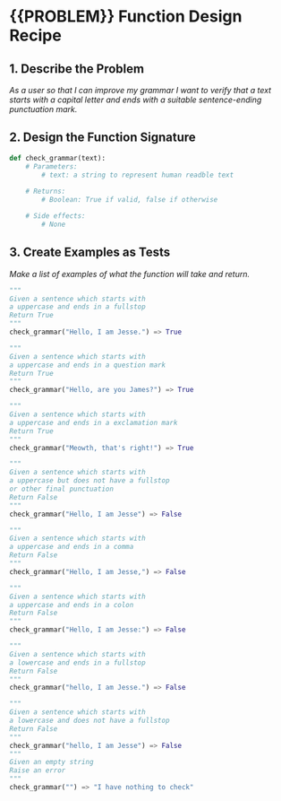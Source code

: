# {{PROBLEM}} Function Design Recipe
## 1. Describe the Problem

_As a user_
_so that I can improve my grammar_
_I want to verify that a text starts with a capital letter and ends with a_ _suitable sentence-ending punctuation mark._

## 2. Design the Function Signature

```python
def check_grammar(text):
    # Parameters:
        # text: a string to represent human readble text
    
    # Returns:
        # Boolean: True if valid, false if otherwise

    # Side effects:
        # None
```

## 3. Create Examples as Tests

_Make a list of examples of what the function will take and return._
```python
"""
Given a sentence which starts with 
a uppercase and ends in a fullstop 
Return True
"""
check_grammar("Hello, I am Jesse.") => True

"""
Given a sentence which starts with 
a uppercase and ends in a question mark 
Return True
"""
check_grammar("Hello, are you James?") => True

"""
Given a sentence which starts with 
a uppercase and ends in a exclamation mark 
Return True
"""
check_grammar("Meowth, that's right!") => True

"""
Given a sentence which starts with
a uppercase but does not have a fullstop
or other final punctuation
Return False
"""
check_grammar("Hello, I am Jesse") => False

"""
Given a sentence which starts with 
a uppercase and ends in a comma 
Return False
"""
check_grammar("Hello, I am Jesse,") => False

"""
Given a sentence which starts with 
a uppercase and ends in a colon 
Return False
"""
check_grammar("Hello, I am Jesse:") => False

"""
Given a sentence which starts with
a lowercase and ends in a fullstop
Return False
"""
check_grammar("hello, I am Jesse.") => False

"""
Given a sentence which starts with
a lowercase and does not have a fullstop
Return False
"""
check_grammar("hello, I am Jesse") => False
"""
Given an empty string
Raise an error
"""
check_grammar("") => "I have nothing to check"
```